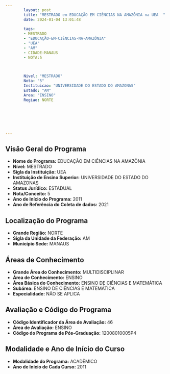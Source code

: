 ```yaml
---
        layout: post
        title: "MESTRADO em EDUCAÇÃO EM CIÊNCIAS NA AMAZÔNIA na UEA  "
        date: 2024-01-04 13:01:48
     
        tags:
        - MESTRADO
        - "EDUCAÇÃO-EM-CIÊNCIAS-NA-AMAZÔNIA"
        - "UEA"
        - "AM"
        - CIDADE:MANAUS
        - NOTA:5
        
       

        Nivel: "MESTRADO"
        Nota: "5"
        Instituicao: "UNIVERSIDADE DO ESTADO DO AMAZONAS"
        Estado: "AM"
        Area: "ENSINO"
        Regiao: NORTE
        
        
        
        
        
        
---
```

## Visão Geral do Programa
- **Nome do Programa:** EDUCAÇÃO EM CIÊNCIAS NA AMAZÔNIA
- **Nível:** MESTRADO
- **Sigla da Instituição:** UEA
- **Instituição de Ensino Superior:** UNIVERSIDADE DO ESTADO DO AMAZONAS
- **Status Jurídico:** ESTADUAL
- **Nota/Conceito:** 5
- **Ano de Início do Programa:** 2011
- **Ano de Referência do Coleta de dados:** 2021

## Localização do Programa
- **Grande Região:** NORTE
- **Sigla da Unidade da Federação:** AM
- **Município Sede:** MANAUS

## Áreas de Conhecimento
- **Grande Área do Conhecimento:** MULTIDISCIPLINAR
- **Área de Conhecimento:** ENSINO
- **Área Básica do Conhecimento:** ENSINO DE CIÊNCIAS E MATEMÁTICA
- **Subárea:** ENSINO DE CIÊNCIAS E MATEMÁTICA
- **Especialidade:** NÃO SE APLICA

## Avaliação e Código do Programa
- **Código Identificador da Área de Avaliação:** 46
- **Área de Avaliação:** ENSINO
- **Código do Programa de Pós-Graduação:** 12008010005P4


## Modalidade e Ano de Início do Curso
- **Modalidade do Programa:** ACADÊMICO
- **Ano de Início de Cada Curso:** 2011
